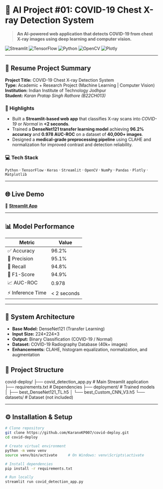 # 🧠 AI Project #01: COVID-19 Chest X-ray Detection System

> **An AI-powered web application that detects COVID-19 from chest X-ray images using deep learning and computer vision.**

![Streamlit](https://img.shields.io/badge/Streamlit-FF4B4B?style=for-the-badge&logo=Streamlit&logoColor=white)
![TensorFlow](https://img.shields.io/badge/TensorFlow-FF6F00?style=for-the-badge&logo=TensorFlow&logoColor=white)
![Python](https://img.shields.io/badge/Python-3776AB?style=for-the-badge&logo=python&logoColor=white)
![OpenCV](https://img.shields.io/badge/OpenCV-27338e?style=for-the-badge&logo=opencv&logoColor=white)
![Plotly](https://img.shields.io/badge/Plotly-3F4F75?style=for-the-badge&logo=plotly&logoColor=white)

---

## 📄 Resume Project Summary

**Project Title:** COVID-19 Chest X-ray Detection System  
**Type:** Academic + Research Project (Machine Learning | Computer Vision)  
**Institution:** Indian Institute of Technology Jodhpur  
**Student:** *Karan Pratap Singh Rathore (B22CH013)*  

### 🎯 Highlights
- Built a **Streamlit-based web app** that classifies X-ray scans into *COVID-19* or *Normal* in **<2 seconds**.  
- Trained a **DenseNet121 transfer learning model** achieving **96.2% accuracy** and **0.978 AUC-ROC** on a dataset of **40,000+ images**.  
- Designed a **medical-grade preprocessing pipeline** using CLAHE and normalization for improved contrast and detection reliability.  

### 💻 Tech Stack
`Python` · `TensorFlow` · `Keras` · `Streamlit` · `OpenCV` · `NumPy` · `Pandas` · `Plotly` · `Matplotlib`

---

## 🌐 Live Demo  
🔗 [**Streamlit App**](https://covid-deploy-lfvgaacdplv5cd68aafvkb.streamlit.app/)  

---

## 📊 Model Performance

| Metric | Value |
|--------|--------|
| ✅ Accuracy | 96.2% |
| 🎯 Precision | 95.1% |
| 🔁 Recall | 94.8% |
| 🧮 F1-Score | 94.9% |
| 📈 AUC-ROC | 0.978 |
| ⚡ Inference Time | < 2 seconds |

---

## 🧩 System Architecture

- **Base Model:** DenseNet121 (Transfer Learning)  
- **Input Size:** 224×224×3  
- **Output:** Binary Classification (COVID-19 / Normal)  
- **Dataset:** COVID-19 Radiography Database (40k+ images)  
- **Enhancements:** CLAHE, histogram equalization, normalization, and augmentation  


## 📁 Project Structure
covid-deploy/
├── covid_detection_app.py # Main Streamlit application
├── requirements.txt # Dependencies
├── deployment/ # Trained models
│ ├── best_DenseNet121_TL.h5
│ └── best_Custom_CNN_V3.h5
└── datasets/ # Dataset (not included)



---

## ⚙️ Installation & Setup

```bash
# Clone repository
git clone https://github.com/KaranxKP007/covid-deploy.git
cd covid-deploy

# Create virtual environment
python -m venv venv
source venv/bin/activate     # On Windows: venv\Scripts\activate

# Install dependencies
pip install -r requirements.txt

# Run locally
streamlit run covid_detection_app.py

